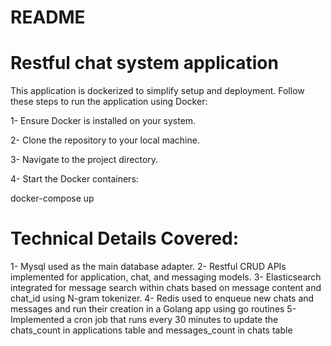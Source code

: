 # README

# Restful chat system application
This application is dockerized to simplify setup and deployment. Follow these steps to run the application using Docker:

1- Ensure Docker is installed on your system.

2- Clone the repository to your local machine.

3- Navigate to the project directory.

4- Start the Docker containers:

docker-compose up

# Technical Details Covered:

1- Mysql used as the main database adapter.
2- Restful CRUD APIs implemented for application, chat, and messaging models.
3- Elasticsearch integrated for message search within chats based on message content and chat_id using N-gram tokenizer.
4- Redis used to enqueue new chats and messages and run their creation in a Golang app using go routines
5- Implemented a cron job that runs every 30 minutes to update the chats_count in applications table and messages_count in chats table
